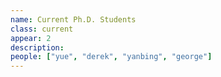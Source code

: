 ```yaml
---
name: Current Ph.D. Students
class: current
appear: 2
description: 
people: ["yue", "derek", "yanbing", "george"]
---
```

